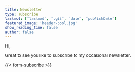 ```yaml
---
title: Newsletter
type: subscribe
lastmod: ["lastmod", ":git", "date", "publishDate"]
featured_image: 'header-pool.jpg'
show_reading_time: false
author: false
---
```


Hi,

Great to see you like to subscribe to my occasional newsletter.


{{< form-subscribe >}}
